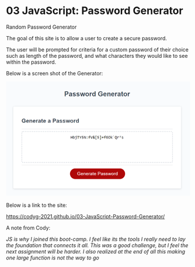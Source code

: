 # 03 JavaScript: Password Generator

Random Password Generator

The goal of this site is to allow a user to create a secure password.

The user will be prompted for criteria for a custom password of their choice such as length of the password, and what characters they would like to see within the password.  

Below is a screen shot of the Generator:

![The finished Password Generator](Assets/Images/Screenshot-Password-Generator.png)

Below is a link to the site:

https://codyg-2021.github.io/03-JavaScript-Password-Generator/

A note from Cody:

*JS is why I joined this boot-camp. I feel like its the tools I really need to lay the foundation that connects it all. This was a good challenge, but I feel the next assignment will be harder. I also realized at the end of all this making one large function is not the way to go*



